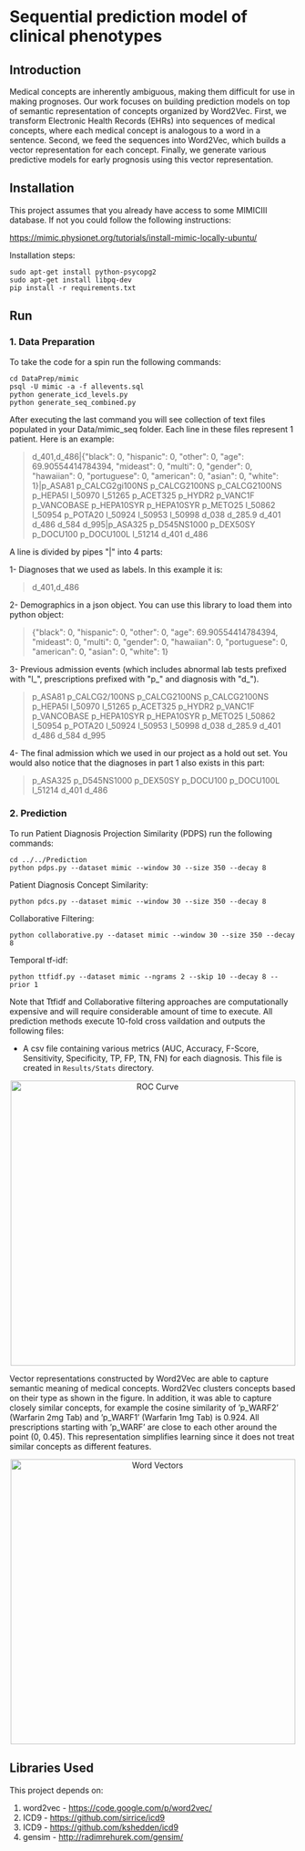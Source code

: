 # Sequential prediction model of clinical phenotypes


## Introduction
Medical concepts are inherently ambiguous, making them difficult for use in making prognoses. Our work focuses on building prediction models on top of semantic representation of concepts organized by Word2Vec. First, we transform Electronic Health Records (EHRs) into sequences of medical concepts, where each medical concept is analogous to a word in a sentence. Second, we feed the sequences into Word2Vec, which builds a vector representation for each concept. Finally, we generate various predictive models for early prognosis using this vector representation.


## Installation

This project assumes that you already have access to some MIMICIII database. If not you could follow the following instructions:

https://mimic.physionet.org/tutorials/install-mimic-locally-ubuntu/

Installation steps:

    sudo apt-get install python-psycopg2
    sudo apt-get install libpq-dev
    pip install -r requirements.txt


## Run

### 1. Data Preparation
To take the code for a spin run the following commands:

    cd DataPrep/mimic
    psql -U mimic -a -f allevents.sql
    python generate_icd_levels.py
    python generate_seq_combined.py

After executing the last command you will see collection of text files populated in your Data/mimic\_seq folder. Each line in these files represent 1 patient. Here is an example:

> d_401,d_486|{"black": 0, "hispanic": 0, "other": 0, "age": 69.90554414784394, "mideast": 0, "multi": 0, "gender": 0, "hawaiian": 0, "portuguese": 0, "american": 0, "asian": 0, "white": 1}|p_ASA81 p_CALCG2gi100NS p_CALCG2100NS p_CALCG2100NS p_HEPA5I l_50970 l_51265 p_ACET325 p_HYDR2 p_VANC1F p_VANCOBASE p_HEPA10SYR p_HEPA10SYR p_METO25 l_50862 l_50954 p_POTA20 l_50924 l_50953 l_50998 d_038 d_285.9 d_401 d_486 d_584 d_995|p_ASA325 p_D545NS1000 p_DEX50SY p_DOCU100 p_DOCU100L l_51214 d_401 d_486

A line is divided by pipes "|" into 4 parts:

1- Diagnoses that we used as labels. In this example it is:

> d_401,d_486

2- Demographics in a json object. You can use this library to load them into python object:
> {"black": 0, "hispanic": 0, "other": 0, "age": 69.90554414784394, "mideast": 0, "multi": 0, "gender": 0, "hawaiian": 0, "portuguese": 0, "american": 0, "asian": 0, "white": 1}

3- Previous admission events (which includes abnormal lab tests prefixed with "l\_", prescriptions prefixed with "p\_" and diagnosis with "d\_").

> p_ASA81 p_CALCG2/100NS p_CALCG2100NS p_CALCG2100NS p_HEPA5I l_50970 l_51265 p_ACET325 p_HYDR2 p_VANC1F p_VANCOBASE p_HEPA10SYR p_HEPA10SYR p_METO25 l_50862 l_50954 p_POTA20 l_50924 l_50953 l_50998 d_038 d_285.9 d_401 d_486 d_584 d_995

4- The final admission which we used in our project as a hold out set. You would also notice that the diagnoses in part 1 also exists in this part:

> p_ASA325 p_D545NS1000 p_DEX50SY p_DOCU100 p_DOCU100L l_51214 d_401 d_486


### 2. Prediction
To run Patient Diagnosis Projection Similarity (PDPS) run the following commands:

    cd ../../Prediction
    python pdps.py --dataset mimic --window 30 --size 350 --decay 8

Patient Diagnosis Concept Similarity:

    python pdcs.py --dataset mimic --window 30 --size 350 --decay 8

Collaborative Filtering:

    python collaborative.py --dataset mimic --window 30 --size 350 --decay 8

Temporal tf-idf:

    python ttfidf.py --dataset mimic --ngrams 2 --skip 10 --decay 8 --prior 1

Note that Ttfidf and Collaborative filtering approaches are computationally expensive and will require considerable amount of time to execute. All prediction methods execute 10-fold cross vaildation and outputs the following files:
* A csv file containing various metrics (AUC, Accuracy, F-Score, Sensitivity, Specificity, TP, FP, TN, FN) for each diagnosis. This file is created in `Results/Stats` directory.

<p align="center">
    <img alt="ROC Curve" src="https://github.com/wael34218/MimicVectorPredictor/blob/master/Results/Plots/ROC_SkipGram_ba=False_da=mimic_de=10.0_mo=org_pr=False_si=350_wi=23.png?raw=true" width="500">
</p>


Vector representations constructed by Word2Vec are able to capture semantic meaning of medical concepts. Word2Vec clusters concepts based on their type as shown in the figure. In addition, it was able to capture closely similar concepts, for example the cosine similarity of ’p_WARF2’ (Warfarin 2mg Tab) and ’p_WARF1’ (Warfarin 1mg Tab) is 0.924. All prescriptions starting with ’p_WARF’  are close to each other around the point (0, 0.45). This representation simplifies learning since it does not treat similar concepts as different features.

<p align="center">
    <img alt="Word Vectors" src="https://github.com/wael34218/MimicVectorPredictor/blob/master/Results/Analysis/word_vectors.png?raw=true" width="500">
</p>


## Libraries Used

This project depends on:

1. word2vec - https://code.google.com/p/word2vec/
2. ICD9 - https://github.com/sirrice/icd9
3. ICD9 - https://github.com/kshedden/icd9
4. gensim - http://radimrehurek.com/gensim/

